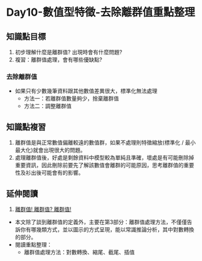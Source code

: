 # Day10-數值型特徵-去除離群值重點整理
## 知識點目標
1. 初步理解什麼是離群值? 出現時會有什麼問題?
2. 複習：離群值處理，會有哪些優缺點?

### 去除離群值
- 如果只有少數幾筆資料跟其他數值差異很大，標準化無法處理
    - 方法一：若離群值數量夠少，捨棄離群值
    - 方法二：調整離群值

## 知識點複習
1. 離群值是與正常數值偏離較遠的數值群，如果不處理則特徵縮放(標準化 / 最小最大化)就會出現很大的問題。
2. 處理離群值後，好處是剩餘資料中模型較為單純且準確，壞處是有可能刪除掉重要資訊，因此刪除前要先了解該數值會離群的可能原因，思考離群值的重要性及衫出後可能會有的影響。

## 延伸閱讀
1. [離群值! 離群值? 離群值!](https://zhuanlan.zhihu.com/p/33468998)
- 本文除了談到離群值的定義外，主要在第3部分：離群值處理方法，不僅僅告訴你有哪幾類方式，並以圖示的方式呈現，能以常識推論分析，其中對數轉換的部分。
-  閱讀重點整理：
    - 離群值處理方法：對數轉換、縮尾、截尾、插值

